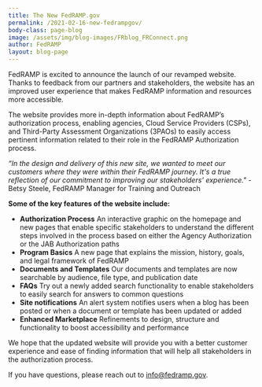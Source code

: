 ```yaml
---
title: The New FedRAMP.gov
permalink: /2021-02-16-new-fedrampgov/
body-class: page-blog
image: /assets/img/blog-images/FRblog_FRConnect.png
author: FedRAMP
layout: blog-page
---
```

FedRAMP is excited to announce the launch of our revamped website. Thanks to feedback from our partners and stakeholders, the website has an improved user experience that makes FedRAMP information and resources more accessible.

The website provides more in-depth information about FedRAMP’s authorization process, enabling agencies, Cloud Service Providers (CSPs), and Third-Party Assessment Organizations (3PAOs) to easily access pertinent information related to their role in the FedRAMP Authorization process.

<em>“In the design and delivery of this new site, we wanted to meet our customers where they were within their FedRAMP journey. It's a true reflection of our commitment to improving our stakeholders' experience."</em>
 				<span style="text-align: right; padding-top: 10px">- Betsy Steele, FedRAMP Manager for Training and Outreach</span>

<span style="padding-top: 24px"><strong>Some of the key features of the website include:</strong></span>

- <strong>Authorization Process</strong>   An interactive graphic on the homepage and new pages that enable specific stakeholders to understand the different steps involved in the process based on either the Agency Authorization or the JAB Authorization paths
- <strong>Program Basics</strong>   A new page that explains the mission, history, goals, and legal framework of FedRAMP 
- <strong>Documents and Templates</strong>   Our documents and templates are now searchable by audience, file type, and publication date
- <strong>FAQs</strong>   Try out a newly added search functionality to enable stakeholders to easily search for answers to common questions
- <strong>Site notifications</strong>   An alert system notifies users when a blog has been posted or when a document or template has been updated or added
- <strong>Enhanced Marketplace</strong>   Refinements to design, structure and functionality to boost accessibility and performance

We hope that the updated website will provide you with a better customer experience and ease of finding information that will help all stakeholders in the authorization process.

If you have questions, please reach out to <a href="mailto:info@fedramp.gov">info@fedramp.gov</a>. 
